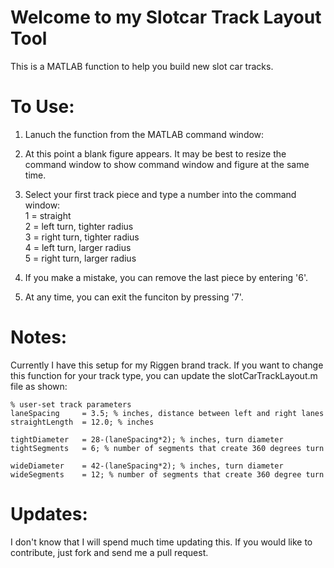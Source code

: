 Welcome to my Slotcar Track Layout Tool
========

This is a MATLAB function to help you build new slot car tracks.  

To Use:
=
1. Lanuch the function from the MATLAB command window:  
2. At this point a blank figure appears. It may be best to resize the command window to show command window and figure at the same time. 
3. Select your first track piece and type a number into the command window:  
    1 = straight  
    2 = left turn, tighter radius  
    3 = right turn, tighter radius  
    4 = left turn, larger radius  
    5 = right turn, larger radius  

4. If you make a mistake, you can remove the last piece by entering '6'.
5. At any time, you can exit the funciton by pressing '7'.


Notes:
=
Currently I have this setup for my Riggen brand track. If you want to change this function for your track type, you can update the slotCarTrackLayout.m file as shown:

    % user-set track parameters
    laneSpacing     = 3.5; % inches, distance between left and right lanes
    straightLength  = 12.0; % inches

    tightDiameter   = 28-(laneSpacing*2); % inches, turn diameter
    tightSegments   = 6; % number of segments that create 360 degrees turn

    wideDiameter    = 42-(laneSpacing*2); % inches, turn diameter
    wideSegments    = 12; % number of segments that create 360 degree turn
    
Updates:
=
I don't know that I will spend much time updating this. If you would like to contribute, just fork and send me a pull request.

